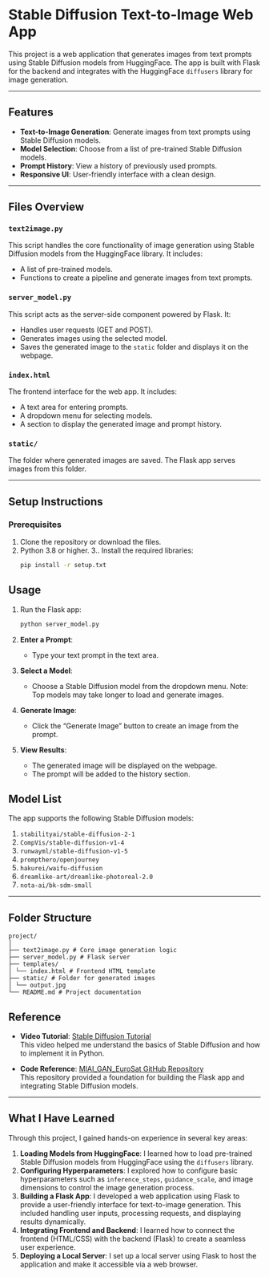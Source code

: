 # Stable Diffusion Text-to-Image Web App

This project is a web application that generates images from text prompts using Stable Diffusion models from HuggingFace. The app is built with Flask for the backend and integrates with the HuggingFace `diffusers` library for image generation.

---

## **Features**

- **Text-to-Image Generation**: Generate images from text prompts using Stable Diffusion models.
- **Model Selection**: Choose from a list of pre-trained Stable Diffusion models.
- **Prompt History**: View a history of previously used prompts.
- **Responsive UI**: User-friendly interface with a clean design.

---

## **Files Overview**

### **`text2image.py`**
This script handles the core functionality of image generation using Stable Diffusion models from the HuggingFace library. It includes:
- A list of pre-trained models.
- Functions to create a pipeline and generate images from text prompts.

### **`server_model.py`**
This script acts as the server-side component powered by Flask. It:
- Handles user requests (GET and POST).
- Generates images using the selected model.
- Saves the generated image to the `static` folder and displays it on the webpage.

### **`index.html`**
The frontend interface for the web app. It includes:
- A text area for entering prompts.
- A dropdown menu for selecting models.
- A section to display the generated image and prompt history.

### **`static/`**
The folder where generated images are saved. The Flask app serves images from this folder.

---

## **Setup Instructions**

### **Prerequisites**
1. Clone the repository or download the files.
2. Python 3.8 or higher.
3.. Install the required libraries:
   ```bash
   pip install -r setup.txt

## **Usage**
1. Run the Flask app:
    ```bash
   python server_model.py
    
2. **Enter a Prompt**:
   - Type your text prompt in the text area.

3. **Select a Model**:
   - Choose a Stable Diffusion model from the dropdown menu. Note: Top models may take longer to load and generate images.

4. **Generate Image**:
   - Click the “Generate Image” button to create an image from the prompt.

5. **View Results**:
   - The generated image will be displayed on the webpage.
   - The prompt will be added to the history section.

## **Model List**

The app supports the following Stable Diffusion models:
1. `stabilityai/stable-diffusion-2-1`
2. `CompVis/stable-diffusion-v1-4`
3. `runwayml/stable-diffusion-v1-5`
4. `prompthero/openjourney`
5. `hakurei/waifu-diffusion`
6. `dreamlike-art/dreamlike-photoreal-2.0`
7. `nota-ai/bk-sdm-small`

---

## **Folder Structure**
```
project/
│
├── text2image.py # Core image generation logic
├── server_model.py # Flask server
├── templates/
│ └── index.html # Frontend HTML template
├── static/ # Folder for generated images
│ └── output.jpg
└── README.md # Project documentation
```

## **Reference**

- **Video Tutorial**: [Stable Diffusion Tutorial](https://www.youtube.com/watch?v=vDAgIokDQ4Q&t=2197s)  
  This video helped me understand the basics of Stable Diffusion and how to implement it in Python.

- **Code Reference**: [MIAI_GAN_EuroSat GitHub Repository](https://github.com/thangnch/MIAI_GAN_EuroSat/)  
  This repository provided a foundation for building the Flask app and integrating Stable Diffusion models.

---

## **What I Have Learned**

Through this project, I gained hands-on experience in several key areas:
1. **Loading Models from HuggingFace**: I learned how to load pre-trained Stable Diffusion models from HuggingFace using the `diffusers` library.
2. **Configuring Hyperparameters**: I explored how to configure basic hyperparameters such as `inference_steps`, `guidance_scale`, and image dimensions to control the image generation process.
3. **Building a Flask App**: I developed a web application using Flask to provide a user-friendly interface for text-to-image generation. This included handling user inputs, processing requests, and displaying results dynamically.
4. **Integrating Frontend and Backend**: I learned how to connect the frontend (HTML/CSS) with the backend (Flask) to create a seamless user experience.
5. **Deploying a Local Server**: I set up a local server using Flask to host the application and make it accessible via a web browser.
